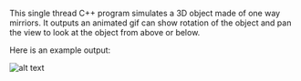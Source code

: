 This single thread C++ program simulates a 3D object made of one way mirriors.  It outputs an animated gif can show rotation of the object and pan the view to look at the object from above or below.

Here is an example output: 

![alt text](https://i.imgur.com/T574vSq.gif)

